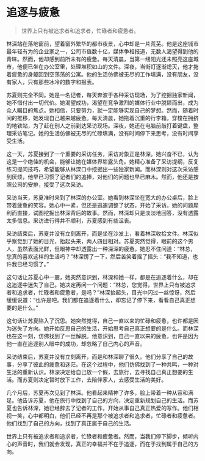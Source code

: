 # 追逐与疲惫
> 世界上只有被追求者和追求者，忙碌者和疲惫者。

林深站在落地窗前，望着窗外繁华的都市夜景，心中却是一片荒芜。他是这座城市最年轻有为的企业家之一，公司市值数十亿，媒体争相报道，无数人渴望得到他的青睐。然而，他却感到前所未有的疲惫。每天清晨，当第一缕阳光还未照亮这座城市，他便已坐在办公室里，处理堆积如山的文件。深夜，当街灯逐渐熄灭，他才拖着疲惫的身躯回到空荡荡的公寓。他的生活仿佛被无尽的工作填满，没有朋友，没有家人，只有那些冰冷的数字和报表。

苏夏则完全不同。她是一名记者，每天奔波于各种采访现场，为了挖掘独家新闻，她不惜付出一切代价。她渴望成功，渴望在竞争激烈的媒体行业中脱颖而出，成为众人瞩目的焦点。她相信，只要努力，就一定能够实现自己的梦想。然而，随着时间的推移，她发现自己越来越疲惫。每天清晨，她拖着沉重的行李箱，穿梭在拥挤的地铁站，为了赶在别人之前到达采访现场。深夜，她还在电脑前敲打着键盘，整理采访笔记。她的生活仿佛被无尽的忙碌填满，没有时间停下来思考，没有时间享受生活。

这一天，苏夏接到了一个重要的采访任务，采访对象正是林深。她兴奋不已，认为这是一个绝佳的机会，能够让她在媒体界崭露头角。她精心准备了采访提纲，反复练习提问技巧，希望能够从林深口中挖掘出一些独家新闻。而林深则对这次采访感到厌烦，他早已习惯了记者们的追捧，对他们的问题也早已麻木。然而，他还是按照公司的安排，接受了这次采访。

采访当天，苏夏准时来到了林深的办公室。她看到林深坐在宽大的办公桌后，脸上带着疲惫的笑容。她心中一紧，但还是迅速调整了状态，开始了采访。她的问题犀利而直接，试图挖掘出林深背后的故事。然而，林深却只是淡淡地回答，没有透露太多信息。采访进行得并不顺利，苏夏感到有些沮丧。

采访结束后，苏夏并没有立刻离开，而是坐在沙发上，看着林深收拾文件。林深似乎察觉到了她的目光，抬起头来，两人四目相对。苏夏突然觉得，眼前的这个男人，虽然表面光鲜，但眼神中却透露出一种深深的疲惫。她忍不住问道：“林总，您真的喜欢这样的生活吗？”林深愣了一下，然后苦笑着摇了摇头：“我不知道，也许我已经习惯了。”

这句话让苏夏心中一震，她突然意识到，林深和她一样，都是在追逐着什么，却在这追逐中迷失了自己。她决定再问一个问题：“林总，您觉得，世界上只有被追求者和追求者，忙碌者和疲惫者，是吗？”林深抬起头，目光中闪过一丝惊讶，然后缓缓说道：“也许是吧。我们都在追逐着什么，却忘记了停下来，看看自己真正想要的是什么。”

这句话让苏夏陷入了沉思。她突然觉得，自己一直以来的忙碌和疲惫，也许都是因为迷失了方向。她开始反思自己的生活，开始思考自己真正想要的是什么。而林深也在这一刻，仿佛找到了一丝解脱。他意识到，自己一直以来的疲惫，也许是因为他一直在追逐别人眼中的成功，却忽略了自己内心的声音。

采访结束后，苏夏并没有立刻离开，而是和林深聊了很久。他们分享了自己的故事，分享了彼此的疲惫和迷茫。在这个过程中，他们仿佛找到了一种共鸣，一种对生活的重新认识。林深决定给自己放一个假，去旅行，去寻找自己真正想要的生活。而苏夏则决定暂时放下工作，去陪伴家人，去感受生活的美好。

几个月后，苏夏再次见到了林深。他看起来精神了许多，脸上带着一种从容和满足。他告诉苏夏，他在旅行中找到了自己的方向，决定重新规划自己的生活。而苏夏也告诉林深，她已经辞去了记者的工作，开始从事自己真正热爱的写作。他们相视一笑，心中都明白，他们已经不再是那个被追求者和追求者，忙碌者和疲惫者。他们找到了自己的方向，找到了真正属于自己的生活。

世界上只有被追求者和追求者，忙碌者和疲惫者。然而，当我们停下脚步，倾听内心的声音时，我们就会发现，真正的幸福并不在于追逐，而在于找到属于自己的方向。